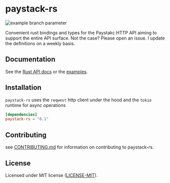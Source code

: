 # paystack-rs

![example branch parameter](https://github.com/morukele/paystack-rs/actions/workflows/rust.yml/badge.svg)

Convenient rust bindings and types for the Paystakc HTTP API aiming to support the entire API surface. Not the case? Please open an issue. I update the definitions on a weekly basis.

## Documentation

See the [Rust API docs](https://docs.rs/paystack-rs) or the [examples](/examples).

## Installation

`paystack-rs` uses the `reqwest` http client under the hood and the `tokio` runtime for async operations

```toml
[dependencies]
paystack-rs = "0.1"
```

## Contributing

see [CONTRIBUTING.md](/CONTRIBUTING.md) for information on contributing to paystack-rs.

## License

Licensed under MIT license ([LICENSE-MIT](/LICENSE-MIT)).
